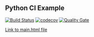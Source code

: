 ## Python CI Example
[![Build Status](https://travis-ci.org/laurelmcintyre/python-ci.svg?branch=master)](https://travis-ci.org/laurelmcintyre/python-ci)
[![codecov](https://codecov.io/gh/laurelmcintyre/python-ci/branch/master/graph/badge.svg)](https://codecov.io/gh/laurelmcintyre/python-ci)
[![Quality Gate](https://sonarqube.com/api/badges/gate?key=python-ci%3Amaster)](https://sonarqube.com/dashboard?id=python-ci%3Amaster)

[Link to main.html file](https://github.com/laurelmcintyre/python-ci/blob/gh-pages/main.html)

